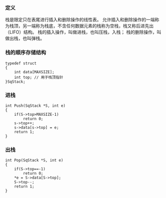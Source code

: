 ### 定义 ###
栈是限定只在表尾进行插入和删除操作的线性表。
允许插入和删除操作的一端称为栈顶，另一端称为栈底，不含任何数据元素的栈称为空栈，栈又称后进先出（LIFO）结构。
栈的插入操作，叫做进栈，也叫压栈，入栈；
栈的删除操作，叫做出栈，也叫弹栈。

### 栈的顺序存储结构 ###
```
typedef struct
{
    int data[MAXSIZE];
    int top; // 用于栈顶指针
}SqStack;
```

### 进栈 ###
```
int Push(SqStack *S, int e)
{
    if(S->top>MAXSIZE-1)
        return 0;
    s->top++;
    s->data[s->top] = e;
    return 1;
}
```
### 出栈 ###
```
int Pop(SqStack *S, int e)
{
    if(S->top==-1)
        return 0;
    *e = S->data[S->top];
    S->top--;
    return 1;
}
```

